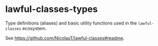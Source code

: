 # lawful-classes-types
Type definitions (aliases) and basic utility functions used in the
`lawful-classes` ecosystem.

See https://github.com/NicolasT/lawful-classes#readme.
